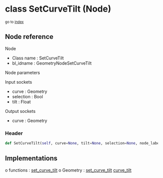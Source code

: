 # class SetCurveTilt (Node)

<sub>go to [index](/docs/index.md)</sub>

## Node reference

Node
 - Class name : SetCurveTilt
 - bl_idname : GeometryNodeSetCurveTilt

Node parameters

Input sockets
 - curve : Geometry
 - selection : Bool
 - tilt : Float

Output sockets
 - curve : Geometry

### Header

``` python
def SetCurveTilt(self, curve=None, tilt=None, selection=None, node_label=None, node_color=None):
```

## Implementations

o functions : [set_curve_tilt](/docs/GeoNodes_classes/GLOBAL.md#set_curve_tilt)
o Geometry : [set_curve_tilt](/docs/GeoNodes_classes/Geometry.md#set_curve_tilt) [curve_tilt](/docs/GeoNodes_classes/Geometry.md#curve_tilt)


